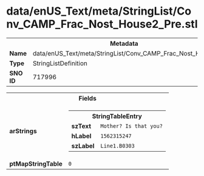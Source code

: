 <h1>data/enUS_Text/meta/StringList/Conv_CAMP_Frac_Nost_House2_Pre.stl</h1><table><tr><th colspan="100%">Metadata</th></tr><tr><td><b>Name</b></td><td>data/enUS_Text/meta/StringList/Conv_CAMP_Frac_Nost_House2_Pre.stl</td></tr><tr><td><b>Type</b></td><td>StringListDefinition</td></tr><tr><td><b>SNO ID</b></td><td>717996</td></tr></table>

<table><tr><th colspan="100%">Fields</th></tr><tr><td><b>arStrings</b></td><td><table><tr><th colspan="100%">StringTableEntry</th></tr><tr><td><b>szText</b></td><td><code>Mother? Is that you?</code></td></tr><tr><td><b>hLabel</b></td><td><code>1562315247</code></td></tr><tr><td><b>szLabel</b></td><td><code>Line1.B0303</code></td></tr></table>


</td></tr><tr><td><b>ptMapStringTable</b></td><td><code>0</code></td></tr></table>


